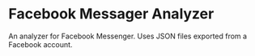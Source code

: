 # Facebook Messager Analyzer
An analyzer for Facebook Messenger. Uses JSON files exported from a Facebook account.